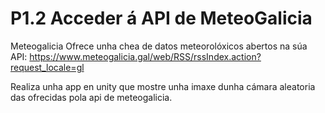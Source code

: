 # P1.2 Acceder á API de MeteoGalicia

Meteogalicia Ofrece unha chea de datos meteorolóxicos abertos na súa API: https://www.meteogalicia.gal/web/RSS/rssIndex.action?request_locale=gl

Realiza unha app en unity que mostre unha imaxe dunha cámara aleatoria das ofrecidas pola api de meteogalicia.
